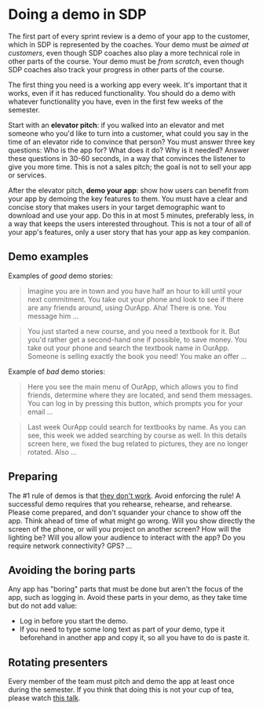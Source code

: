 # Doing a demo in SDP

The first part of every sprint review is a demo of your app to the customer, which in SDP is represented by the coaches.
Your demo must be _aimed at customers_, even though SDP coaches also play a more technical role in other parts of the course.
Your demo must be _from scratch_, even though SDP coaches also track your progress in other parts of the course.

The first thing you need is a working app every week.
It's important that it works, even if it has reduced functionality.
You should do a demo with whatever functionality you have, even in the first few weeks of the semester.

Start with an **elevator pitch**: if you walked into an elevator and met someone who you'd like to turn into a customer,
what could you say in the time of an elevator ride to convince that person?
You must answer three key questions: Who is the app for? What does it do? Why is it needed?
Answer these questions in 30-60 seconds, in a way that convinces the listener to give you more time.
This is not a sales pitch; the goal is not to sell your app or services.

After the elevator pitch, **demo your app**: show how users can benefit from your app by demoing the key features to them.
You must have a clear and concise story that makes users in your target demographic want to download and use your app.
Do this in at most 5 minutes, preferably less, in a way that keeps the users interested throughout.
This is not a tour of all of your app's features, only a user story that has your app as key companion.


## Demo examples

Examples of _good_ demo stories:

> Imagine you are in town and you have half an hour to kill until your next commitment.
> You take out your phone and look to see if there are any friends around, using OurApp.
> Aha! There is one. You message him ...

> You just started a new course, and you need a textbook for it. But you'd rather get a second-hand one if possible, to save money.
> You take out your phone and search the textbook name in OurApp.
> Someone is selling exactly the book you need! You make an offer ...

Example of _bad_ demo stories:

> Here you see the main menu of OurApp, which allows you to find friends, determine where they are located, and send them messages.
> You can log in by pressing this button, which prompts you for your email ...

> Last week OurApp could search for textbooks by name. As you can see, this week we added searching by course as well.
> In this details screen here, we fixed the bug related to pictures, they are no longer rotated. Also ...


## Preparing

The #1 rule of demos is that [they don't work](https://www.youtube.com/watch?v=znxQOPFg2mo).
Avoid enforcing the rule! A successful demo requires that you rehearse, rehearse, and rehearse.
Please come prepared, and don't squander your chance to show off the app.
Think ahead of time of what might go wrong.
Will you show directly the screen of the phone, or will you project on another screen?
How will the lighting be? Will you allow your audience to interact with the app?
Do you require network connectivity? GPS? ...


## Avoiding the boring parts

Any app has "boring" parts that must be done but aren't the focus of the app, such as logging in.
Avoid these parts in your demo, as they take time but do not add value:

- Log in before you start the demo.
- If you need to type some long text as part of your demo, type it beforehand in another app and copy it, so all you have to do is paste it.


## Rotating presenters

Every member of the team must pitch and demo the app at least once during the semester.
If you think that doing this is not your cup of tea, please watch [this talk](https://www.ted.com/talks/amy_cuddy_your_body_language_may_shape_who_you_are).
